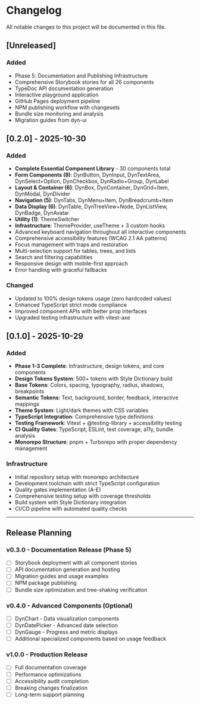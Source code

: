 # Changelog

All notable changes to this project will be documented in this file.

## [Unreleased]

### Added

- Phase 5: Documentation and Publishing Infrastructure
- Comprehensive Storybook stories for all 26 components
- TypeDoc API documentation generation
- Interactive playground application
- GitHub Pages deployment pipeline
- NPM publishing workflow with changesets
- Bundle size monitoring and analysis
- Migration guides from dyn-ui

## [0.2.0] - 2025-10-30

### Added

- **Complete Essential Component Library** - 30 components total
- **Form Components (8)**: DynButton, DynInput, DynTextArea, DynSelect+Option, DynCheckbox, DynRadio+Group, DynLabel
- **Layout & Container (6)**: DynBox, DynContainer, DynGrid+Item, DynModal, DynDivider  
- **Navigation (5)**: DynTabs, DynMenu+Item, DynBreadcrumb+Item
- **Data Display (6)**: DynTable, DynTreeView+Node, DynListView, DynBadge, DynAvatar
- **Utility (1)**: ThemeSwitcher
- **Infrastructure**: ThemeProvider, useTheme + 3 custom hooks
- Advanced keyboard navigation throughout all interactive components
- Comprehensive accessibility features (WCAG 2.1 AA patterns)
- Focus management with traps and restoration
- Multi-selection support for tables, trees, and lists
- Search and filtering capabilities
- Responsive design with mobile-first approach
- Error handling with graceful fallbacks

### Changed

- Updated to 100% design tokens usage (zero hardcoded values)
- Enhanced TypeScript strict mode compliance
- Improved component APIs with better prop interfaces
- Upgraded testing infrastructure with vitest-axe

## [0.1.0] - 2025-10-29

### Added

- **Phase 1-3 Complete**: Infrastructure, design tokens, and core components
- **Design Tokens System**: 500+ tokens with Style Dictionary build
- **Base Tokens**: Colors, spacing, typography, radius, shadows, breakpoints
- **Semantic Tokens**: Text, background, border, feedback, interactive mappings
- **Theme System**: Light/dark themes with CSS variables
- **TypeScript Integration**: Comprehensive type definitions
- **Testing Framework**: Vitest + @testing-library + accessibility testing
- **CI Quality Gates**: TypeScript, ESLint, test coverage, a11y, bundle analysis
- **Monorepo Structure**: pnpm + Turborepo with proper dependency management

### Infrastructure

- Initial repository setup with monorepo architecture
- Development toolchain with strict TypeScript configuration
- Quality gates implementation (A-E)
- Comprehensive testing setup with coverage thresholds
- Build system with Style Dictionary integration
- CI/CD pipeline with automated quality checks

---

## Release Planning

### v0.3.0 - Documentation Release (Phase 5)

- [ ] Storybook deployment with all component stories
- [ ] API documentation generation and hosting
- [ ] Migration guides and usage examples
- [ ] NPM package publishing
- [ ] Bundle size optimization and tree-shaking verification

### v0.4.0 - Advanced Components (Optional)

- [ ] DynChart - Data visualization components
- [ ] DynDatePicker - Advanced date selection
- [ ] DynGauge - Progress and metric displays
- [ ] Additional specialized components based on usage feedback

### v1.0.0 - Production Release

- [ ] Full documentation coverage
- [ ] Performance optimizations
- [ ] Accessibility audit completion
- [ ] Breaking changes finalization
- [ ] Long-term support planning
